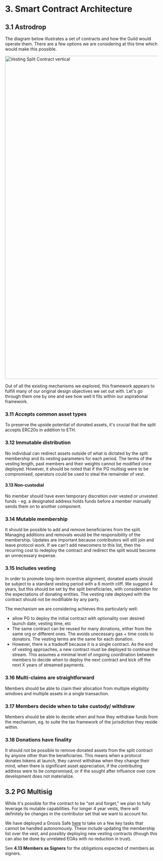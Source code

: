 # 3. Smart Contract Architecture

## 3.1 Astrodrop

The diagram below illustrates a set of contracts and how the Guild would operate them. There are a few options we are considering at this time which would make this possible.

<img width="1060" alt="Vesting Split Contract vertical" src="https://user-images.githubusercontent.com/80278162/157520702-755d54cb-4489-4253-8b94-b4f50f8bd95c.png">

Out of all the existing mechanisms we explored, this framework appears to fulfill many of our original design objectives we set out with. Let's go through them one by one and see how well it fits within our aspirational framework.

### 3.11 Accepts common asset types 

To preserve the upside potential of donated assets, it's crucial that the split accepts ERC20s in addition to ETH.

### 3.12 Immutable distribution

No individual can redirect assets outside of what is dictated by the split membership and its vesting parameters for each period. The terms of the vesting length, past members and their weights cannot be modified once deployed. However, it should be noted that if the PG multisig were to be compromised, operators could be used to steal the remainder of vest.

#### 3.13 Non-custodial

No member should have even temporary discretion over vested or unvested funds - eg. a designated address holds funds before a member manually sends them on to another component.

### 3.14 Mutable membership

It should be possible to add and remove beneficiaries from the split. Managing additions and removals would be the responsibility of the membership. Updates are important because contributors will still join and leave protocol work. If we can't add newcomers to this list, then the recurring cost to redeploy the contract and redirect the split would become an unnecessary expense.

### 3.15 Includes vesting

In order to promote long-term incentive alignment, donated assets should be subject to a standard vesting period with a 6 month cliff. We suggest 4 years, but this should be set by the split beneficiaries, with consideration for the expectations of donating entities. The vesting rate deployed with the contract should not be modifiable by any party.

The mechanism we are considering achieves this particularly well:
- allow PG to deploy the initial contract with optionality over desired launch date, vesting time, etc
- The same contract can be reused for many donations, either from the same org or different ones. The avoids unecessary gas + time costs to donators. The vesting terms are the same for each donation.
- However, there is a tradeoff because it is a single contract. As the end of vesting approaches, a new contract must be deployed to continue the stream. This assumes a minimal level of ongoing coordination between members to decide when to deploy the next contract and kick off the next X years of streamed payments.

### 3.16 Multi-claims are straightforward

Members should be able to claim their allocation from multiple eligibility windows and multiple assets in a single transaction.

### 3.17 Members decide when to take custody/ withdraw

Members should be able to decide when and how they withdraw funds from the mechanism, eg. to suite the tax framework of the jurisdiction they reside within.

### 3.18 Donations have finality

It should not be possible to remove donated assets from the split contract by anyone other than the beneficiaries. This means when a protocol donates tokens at launch, they cannot withdraw when they change their mind, when there is significant asset appreciation, if the contributing address were to be compromised, or if the sought after influence over core development does not materialize.

## 3.2 PG Multisig

While it's possible for the contract to be "set and forget," we plan to fully leverage its mutable capabilities. For longer 4 year vests, there will definitely be changes in the contributor set that we want to account for.

We have deployed a Gnosis Safe [here](https://gnosis-safe.io/app/eth:0xF6CBDd6Ea6EC3C4359e33de0Ac823701Cc56C6c4/balances) to take on a few key tasks that cannot be handled autonomously. These include updating the membership list over the vest, and possibly deploying new vesting contracts (though this can also be done by unrelated EOAs with no reduction in trust).

See **4.13 Members as Signers** for the obligations expected of members as signers.
